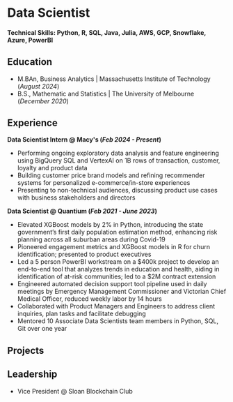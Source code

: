 # Data Scientist

#### Technical Skills: Python, R, SQL, Java, Julia, AWS, GCP, Snowflake, Azure, PowerBI

## Education
- M.BAn, Business Analytics | Massachusetts Institute of Technology (_August 2024_)								       		
- B.S., Mathematic and Statistics	| The University of Melbourne (_December 2020_)	 			        		

## Experience
**Data Scientist Intern @ Macy's (_Feb 2024 - Present_)**
- Performing ongoing exploratory data analysis and feature engineering using BigQuery SQL and VertexAI on 1B rows of transaction, customer, loyalty and product data 
-	Building customer price brand models and refining recommender systems for personalized e-commerce/in-store experiences
-	Presenting to non-technical audiences, discussing product use cases with business stakeholders and directors 

**Data Scientist @ Quantium (_Feb 2021 - June 2023_)**
- Elevated XGBoost models by 2% in Python, introducing the state government’s first daily population estimation method, enhancing risk planning across all suburban areas during Covid-19
- Pioneered engagement metrics and XGBoost models in R for churn identification; presented to product executives
- Led a 5 person PowerBI workstream on a $400k project to develop an end-to-end tool that analyzes trends in education and health, aiding in identification of at-risk communities; led to a $2M contract extension
- Engineered automated decision support tool pipeline used in daily meetings by Emergency Management Commissioner and Victorian Chief Medical Officer, reduced weekly labor by 14 hours 
- Collaborated with Product Managers and Engineers to address client inquiries, plan tasks and facilitate debugging
- Mentored 10 Associate Data Scientists team members in Python, SQL, Git over one year

## Projects

## Leadership
- Vice President @ Sloan Blockchain Club


